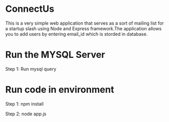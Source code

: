 # ConnectUs
This is a very simple web application that serves as a sort of mailing list for a startup slash using  Node  and Express framework.The application allows you to add users by entering  email_id which is storded in database.

# Run the MYSQL Server
Step 1: Run mysql query

# Run code in environment
Step 1: npm install

Step 2: node app.js


